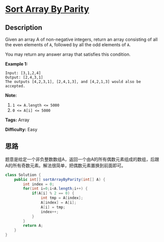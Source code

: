 # [Sort Array By Parity][title]

## Description

Given an array A of non-negative integers, return an array consisting of all the even elements of `A`, followed by all the odd elements of `A`.

You may return any answer array that satisfies this condition.

**Example 1:**

```
Input: [3,1,2,4]
Output: [2,4,3,1]
The outputs [4,2,3,1], [2,4,1,3], and [4,2,1,3] would also be accepted.
```

**Note:**

1. `1 <= A.length <= 5000`
2. `0 <= A[i] <= 5000`

**Tags:** Array

**Difficulty:** Easy

## 思路

题意是给定一个非负整数数组A，返回一个由A的所有偶数元素组成的数组，后跟A的所有奇数元素。解法很简单，把偶数元素置换到前面即可。

``` java
class Solution {
    public int[] sortArrayByParity(int[] A) {
        int index = 0;
        for(int i=0;i<A.length;i++) {
            if(A[i] % 2 == 0) {
                int tmp = A[index];
                A[index] = A[i];
                A[i] = tmp;
                index++;
            }
        }
        return A;
    }
}
```

[title]: https://leetcode.com/problems/sort-array-by-parity
